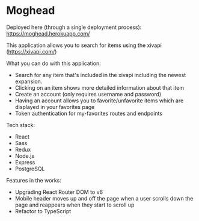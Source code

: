# Moghead

Deployed here (through a single deployment process):
https://moghead.herokuapp.com/

This application allows you to search for items using the xivapi (https://xivapi.com/)

What you can do with this application:

-   Search for any item that's included in the xivapi including the newest expansion.
-   Clicking on an item shows more detailed information about that item
-   Create an account (only requires username and password)
-   Having an account allows you to favorite/unfavorite items which are displayed in your favorites page
-   Token authentication for my-favorites routes and endpoints

Tech stack:

-   React
-   Sass
-   Redux
-   Node.js
-   Express
-   PostgreSQL

Features in the works:

-   Upgrading React Router DOM to v6
-   Mobile header moves up and off the page when a user scrolls down the page and reappears when they start to scroll up
-   Refactor to TypeScript
